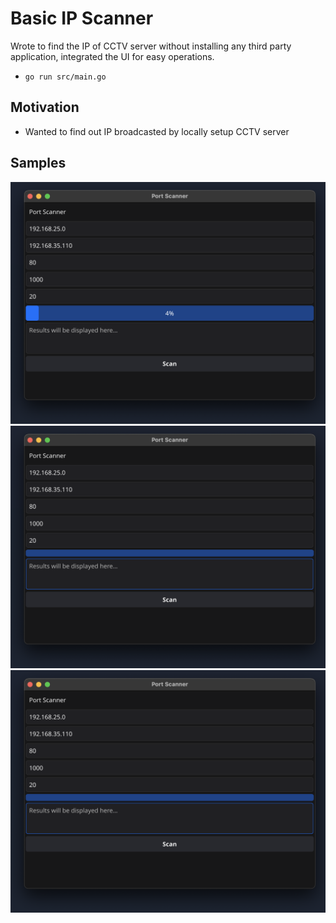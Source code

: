 # Basic IP Scanner
Wrote to find the IP of CCTV server without installing any third party application, integrated the UI for easy operations.


- `go run src/main.go`

## Motivation
- Wanted to find out IP broadcasted by locally setup CCTV server


## Samples
![image one](./docs/ip-scanner-1.png)
![image two](./docs/ip-scanner-2.png)
![image three](./docs/ip-scanner-2.png)
